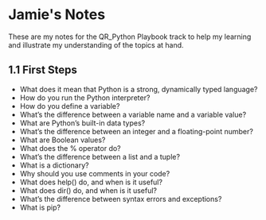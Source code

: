 # Jamie's Notes
These are my notes for the QR_Python Playbook track to help my learning and illustrate my understanding of the topics at hand.

## 1.1 First Steps

* What does it mean that Python is a strong, dynamically typed language?
* How do you run the Python interpreter?
* How do you define a variable?
* What’s the difference between a variable name and a variable value?
* What are Python’s built-in data types?
* What’s the difference between an integer and a floating-point number?
* What are Boolean values?
* What does the % operator do?
* What’s the difference between a list and a tuple?
* What is a dictionary?
* Why should you use comments in your code?
* What does help() do, and when is it useful?
* What does dir() do, and when is it useful?
* What’s the difference between syntax errors and exceptions?
* What is pip?
